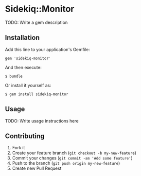 # Sidekiq::Monitor

TODO: Write a gem description

## Installation

Add this line to your application's Gemfile:

    gem 'sidekiq-monitor'

And then execute:

    $ bundle

Or install it yourself as:

    $ gem install sidekiq-monitor

## Usage

TODO: Write usage instructions here

## Contributing

1. Fork it
2. Create your feature branch (`git checkout -b my-new-feature`)
3. Commit your changes (`git commit -am 'Add some feature'`)
4. Push to the branch (`git push origin my-new-feature`)
5. Create new Pull Request
